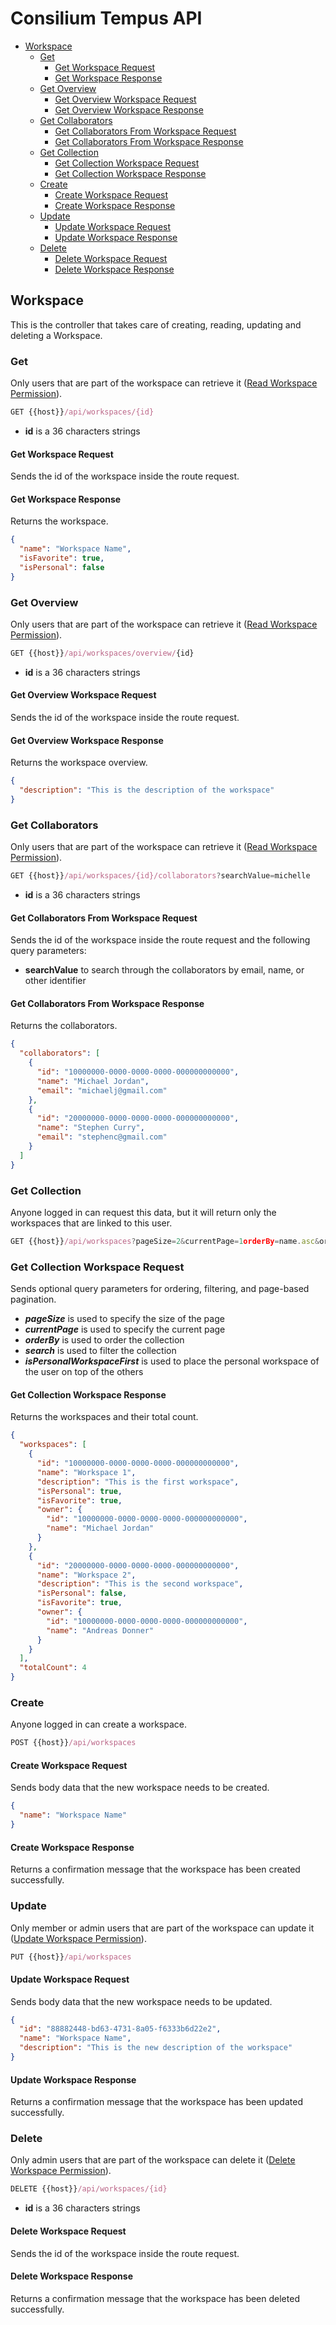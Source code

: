 # Consilium Tempus API

* [Workspace](#workspace)
  * [Get](#get)
    * [Get Workspace Request](#get-workspace-request)
    * [Get Workspace Response](#get-workspace-response)
  * [Get Overview](#get-overview)
    * [Get Overview Workspace Request](#get-overview-workspace-request)
    * [Get Overview Workspace Response](#get-overview-workspace-response)
  * [Get Collaborators](#get-collaborators)
    * [Get Collaborators From Workspace Request](#get-collaborators-from-workspace-request)
    * [Get Collaborators From Workspace Response](#get-collaborators-from-workspace-response)
  * [Get Collection](#get-collection)
    * [Get Collection Workspace Request](#get-collection-workspace-request)
    * [Get Collection Workspace Response](#get-collection-workspace-response)
  * [Create](#create)
    * [Create Workspace Request](#create-workspace-request)
    * [Create Workspace Response](#create-workspace-response)
  * [Update](#update)
    * [Update Workspace Request](#update-workspace-request)
    * [Update Workspace Response](#update-workspace-response)
  * [Delete](#delete)
    * [Delete Workspace Request](#delete-workspace-request)
    * [Delete Workspace Response](#delete-workspace-response)

## Workspace

This is the controller that takes care of creating, reading, updating and deleting a Workspace.

### Get

Only users that are part of the workspace can retrieve it ([Read Workspace Permission](../Security.md/#permissions)).

```js
GET {{host}}/api/workspaces/{id}
```

- **id** is a 36 characters strings

#### Get Workspace Request

Sends the id of the workspace inside the route request.

#### Get Workspace Response

Returns the workspace.

```json
{
  "name": "Workspace Name",
  "isFavorite": true,
  "isPersonal": false
}
```

### Get Overview

Only users that are part of the workspace can retrieve it ([Read Workspace Permission](../Security.md/#permissions)).

```js
GET {{host}}/api/workspaces/overview/{id}
```

- **id** is a 36 characters strings

#### Get Overview Workspace Request

Sends the id of the workspace inside the route request.

#### Get Overview Workspace Response

Returns the workspace overview.

```json
{
  "description": "This is the description of the workspace"
}
```

### Get Collaborators

Only users that are part of the workspace can retrieve it ([Read Workspace Permission](../Security.md/#permissions)).

```js
GET {{host}}/api/workspaces/{id}/collaborators?searchValue=michelle
```

- **id** is a 36 characters strings

#### Get Collaborators From Workspace Request

Sends the id of the workspace inside the route request and the following query parameters:

- **searchValue** to search through the collaborators by email, name, or other identifier

#### Get Collaborators From Workspace Response

Returns the collaborators.

```json
{
  "collaborators": [
    {
      "id": "10000000-0000-0000-0000-000000000000",
      "name": "Michael Jordan",
      "email": "michaelj@gmail.com"
    },
    {
      "id": "20000000-0000-0000-0000-000000000000",
      "name": "Stephen Curry",
      "email": "stephenc@gmail.com"
    }
  ]
}
```

### Get Collection

Anyone logged in can request this data, but it will return only the workspaces that are linked to this user.

```js
GET {{host}}/api/workspaces?pageSize=2&currentPage=1orderBy=name.asc&orderBy=updated_date_time.desc&search=name ct worksp
```

### Get Collection Workspace Request

Sends optional query parameters for ordering, filtering, and page-based pagination.

- _**pageSize**_ is used to specify the size of the page
- _**currentPage**_ is used to specify the current page
- _**orderBy**_ is used to order the collection
- _**search**_ is used to filter the collection
- _**isPersonalWorkspaceFirst**_ is used to place the personal workspace of the user on top of the others

#### Get Collection Workspace Response

Returns the workspaces and their total count.

```json
{
  "workspaces": [
    {
      "id": "10000000-0000-0000-0000-000000000000",
      "name": "Workspace 1",
      "description": "This is the first workspace",
      "isPersonal": true,
      "isFavorite": true,
      "owner": {
        "id": "10000000-0000-0000-0000-000000000000",
        "name": "Michael Jordan"
      }
    },
    {
      "id": "20000000-0000-0000-0000-000000000000",
      "name": "Workspace 2",
      "description": "This is the second workspace",
      "isPersonal": false,
      "isFavorite": true,
      "owner": {
        "id": "10000000-0000-0000-0000-000000000000",
        "name": "Andreas Donner"
      }
    }
  ],
  "totalCount": 4
}
```

### Create

Anyone logged in can create a workspace.

```js
POST {{host}}/api/workspaces
```

#### Create Workspace Request

Sends body data that the new workspace needs to be created.

```json
{
  "name": "Workspace Name"
}
```

#### Create Workspace Response

Returns a confirmation message that the workspace has been created successfully.

### Update

Only member or admin users that are part of the workspace can update it
([Update Workspace Permission](../Security.md/#permissions)).

```js
PUT {{host}}/api/workspaces
```

#### Update Workspace Request

Sends body data that the new workspace needs to be updated.
<br>

```json
{
  "id": "88882448-bd63-4731-8a05-f6333b6d22e2",
  "name": "Workspace Name",
  "description": "This is the new description of the workspace"
}
```

#### Update Workspace Response

Returns a confirmation message that the workspace has been updated successfully.

### Delete

Only admin users that are part of the workspace can delete it
([Delete Workspace Permission](../Security.md/#permissions)).

```js
DELETE {{host}}/api/workspaces/{id}
```

- **id** is a 36 characters strings

#### Delete Workspace Request

Sends the id of the workspace inside the route request.

#### Delete Workspace Response

Returns a confirmation message that the workspace has been deleted successfully.